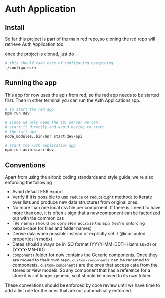 # Auth Application

## Install

So far this project is part of the main red repo, so cloning the red repo will retrieve Auth Application too.

once the project is cloned, just do

```bash
# this should take care of configuring everything
./configure.sh
```

## Running the app

This app for now uses the apis from red, so the red app needs to be started first. Then in other terminal you can run
the Auth Applications app.

```bash
# to start the red app
npm run dev

# since we only need the api server we can
# start it directly and avoid having to start
# the full app
node_modules/.bin/bnr start-dev-api

# start the Auth application app
npm run auth:start-dev
```

## Conventions

Apart from using the airbnb coding standards and style guide, we're also enforcing the following

- Avoid default ES6 export
- Verify if it is possible to use `reduce` or `reduceRight` methods to iterate over lists and produce new data
  structures from original ones.
- No more than one local css file per component. If there is a need to have more than one, it is often a sign that
  a new component can be factorized out with the common css
- File names should be consisten accross the app (we're enforcing kebab-case for files and folder names)
- Derive data when possible instead of explicitly set it (@computed properties in mobx)
- Dates should always be in ISO format (YYYY-MM-DDTHH:mm:ss+z) or (YYYY-MM-DD)
- `components` folder for now contains the Generic components. Once they are moved to their own repo, `custom-components` can be
  renamed to components. `custom-components` are the ones that access data from the stores or view models. So any component that
  has a reference for a store it is not longer generic, so it should be moved to its own folder.

These conventions should be enforced by code review until we have time to add a lint rule for the ones that are not automatically enforced.


